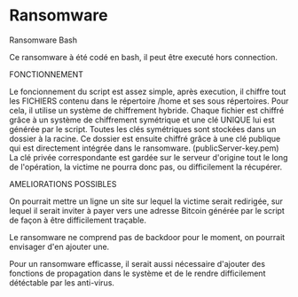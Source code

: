 # Ransomware
Ransomware Bash

Ce ransomware à été codé en bash, il peut être executé hors connection.

FONCTIONNEMENT

Le foncionnement du script est assez simple, après execution, il chiffre tout les FICHIERS contenu dans le répertoire /home et ses sous répertoires.
Pour cela, il utilise un système de chiffrement hybride.
Chaque fichier est chiffré grâce à un système de chiffrement symétrique et une clé UNIQUE lui est générée par le script.
Toutes les clés symétriques sont stockées dans un dossier à la racine.
Ce dossier est ensuite chiffré grâce à une clé publique qui est directement intégrée dans le ransomware. (publicServer-key.pem)
La clé privée correspondante est gardée sur le serveur d'origine tout le long de l'opération, la victime ne pourra donc pas, ou difficilement la récupérer.

AMELIORATIONS POSSIBLES

On pourrait mettre un ligne un site sur lequel la victime serait redirigée, sur lequel il serait inviter à payer vers une adresse Bitcoin générée par le script de façon à être difficilement traçable.

Le ransomware ne comprend pas de backdoor pour le moment, on pourrait envisager d'en ajouter une.

Pour un ransomware efficasse, il serait aussi nécessaire d'ajouter des fonctions de propagation dans le système et de le rendre difficilement détéctable par les anti-virus.
